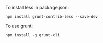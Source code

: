 To install less in package.json:

`npm install grunt-contrib-less --save-dev`

To use grunt:

`npm install -g grunt-cli`

